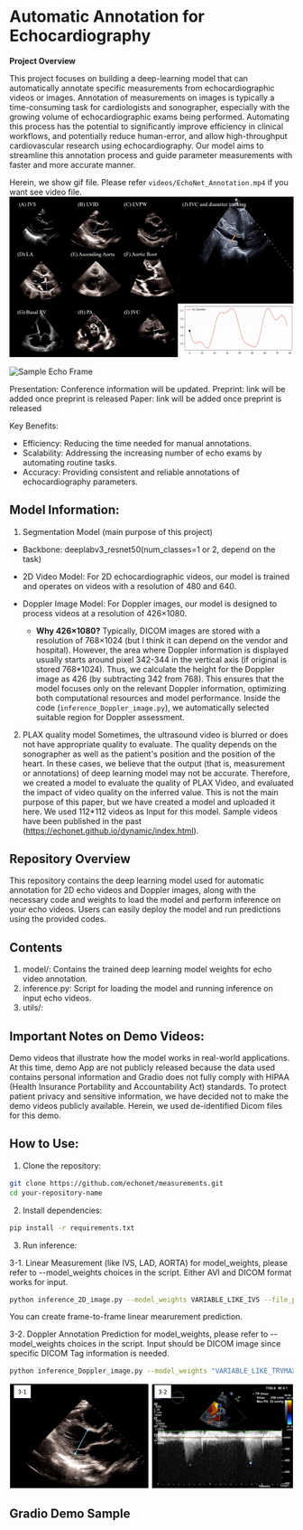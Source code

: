 # Automatic Annotation for Echocardiography

**Project Overview**   

This project focuses on building a deep-learning model that can automatically annotate specific measurements from echocardiographic videos or images. Annotation of measurements on images is typically a time-consuming task for cardiologists and sonographer, especially with the growing volume of echocardiographic exams being performed. Automating this process has the potential to significantly improve efficiency in clinical workflows, and potentially reduce human-error, and allow high-throughput cardiovascular research using echocardiography. Our model aims to streamline this annotation process and guide parameter measurements with faster and more accurate manner.

Herein, we show gif file. Please refer `videos/EchoNet_Annotation.mp4` if you want see video file.
![Representative Videos for 2D Auto-Annotated Echocardiography](videos/EchoNet_Annotation.gif)

<img src="https://github.com/echonet/measurements/blob/main/image/Echocardiography_2D_AutoMeasurement_vs_Human.png" alt="Sample Echo Frame" width="600"/>

Presentation: Conference information will be updated.
Preprint: link will be added once preprint is released
Paper: link will be added once preprint is released

Key Benefits:
- Efficiency: Reducing the time needed for manual annotations.
- Scalability: Addressing the increasing number of echo exams by automating routine tasks.
- Accuracy: Providing consistent and reliable annotations of echocardiography parameters.


## Model Information:
1. Segmentation Model (main purpose of this project)
- Backbone: deeplabv3_resnet50(num_classes=1 or 2, depend on the task) 
- 2D Video Model: For 2D echocardiographic videos, our model is trained and operates on videos with a resolution of 480 and 640.
- Doppler Image Model: For Doppler images, our model is designed to process videos at a resolution of 426×1080.

    - **Why 426×1080?**
    Typically, DICOM images are stored with a resolution of 768×1024 (but I think it can depend on the vendor and hospital). However, the area where Doppler information is displayed usually starts around pixel 342-344 in the vertical axis (if original is stored 768*1024). Thus, we calculate the height for the Doppler image as 426 (by subtracting 342 from 768). This ensures that the model focuses only on the relevant Doppler information, optimizing both computational resources and model performance.
    Inside the code (`inference_Doppler_image.py`), we automatically selected suitable region for Doppler assessment.

2. PLAX quality model
Sometimes, the ultrasound video is blurred or does not have appropriate quality to evaluate. The quality depends on the sonographer as well as the patient's position and the position of the heart. In these cases, we believe that the output (that is, measurement or annotations) of deep learning model may not be accurate. Therefore, we created a model to evaluate the quality of PLAX Video, and evaluated the impact of video quality on the inferred value. This is not the main purpose of this paper, but we have created a model and uploaded it here. We used 112*112 videos as Input for this model. Sample videos have been published in the past (https://echonet.github.io/dynamic/index.html).


## Repository Overview
This repository contains the deep learning model used for automatic annotation for 2D echo videos and Doppler images, along with the necessary code and weights to load the model and perform inference on your echo videos. Users can easily deploy the model and run predictions using the provided codes.

## Contents
1. model/: Contains the trained deep learning model weights for echo video annotation.
2. inference.py: Script for loading the model and running inference on input echo videos.
3. utils/:


## Important Notes on Demo Videos:
Demo videos that illustrate how the model works in real-world applications. At this time, demo App are not publicly released because the data used contains personal information and Gradio does not fully comply with HIPAA (Health Insurance Portability and Accountability Act) standards. To protect patient privacy and sensitive information, we have decided not to make the demo videos publicly available. Herein, we used de-identified Dicom files for this demo.


## How to Use:
1. Clone the repository:
```sh
git clone https://github.com/echonet/measurements.git
cd your-repository-name
```

2. Install dependencies:
```sh
pip install -r requirements.txt
```

3. Run inference:

3-1. Linear Measurement (like IVS, LAD, AORTA)
for model_weights, please refer to --model_weights choices in the script.
Either AVI and DICOM format works for input.
```sh
python inference_2D_image.py --model_weights VARIABLE_LIKE_IVS --file_path "YOUR_ECHO_AVI_OR_DICOM_FILEPATH (480 and 640 resolution)"  --output_path "YOUR_OUTPUT_PATH.avi"
```

You can create frame-to-frame linear mearurement prediction.

3-2. Doppler Annotation Prediction
for model_weights, please refer to --model_weights choices in the script.
Input should be DICOM image since specific DICOM Tag information is needed.
```sh
python inference_Doppler_image.py --model_weights "VARIABLE_LIKE_TRVMAX"  --file_path "YOUR_DICOM.dcm" --output_path "YOUR_OUTPUT_PATH.jpg"
```

<img src="https://github.com/echonet/measurements/blob/main/image/sample_output_31and32.png" alt="Sample Echo Frame" width="600"/>


## Gradio Demo Sample
